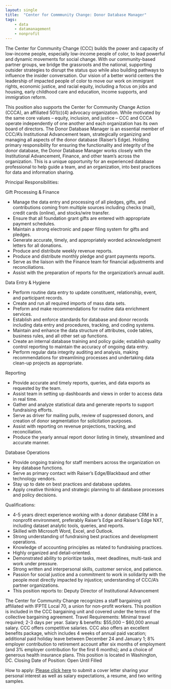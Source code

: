 ```yaml
---
layout: single
title:  "Center for Commmunity Change: Donor Database Manager"
tags: 
    - data
    - datamanagement
    - nonprofit
---
```


The Center for Community Change (CCC) builds the power and capacity of low-income people, especially low-income people of color, to lead powerful and dynamic movements for social change. With our community-based partner groups, we bridge the grassroots and the national, supporting outsider strategies to disrupt the status quo while also building pathways to influence the insider conversation.
Our vision of a better world centers the leadership of impacted people of color to move our work on immigrant rights, economic justice, and racial equity, including a focus on jobs and housing, early childhood care and education, income supports, and immigration reform.

This position also supports the Center for Community Change Action (CCCA), an affiliated 501(c)(4) advocacy organization. While motivated by the same core values – equity, inclusion, and justice – CCC and CCCA operate independently of one another and each organization has its own board of directors.
The Donor Database Manager is an essential member of CCC/A’s Institutional Advancement team, strategically organizing and managing all aspects of the donor database (Raiser’s Edge). Holding primary responsibility for ensuring the functionality and integrity of the donor database, the Donor Database Manager works closely with the Institutional Advancement, Finance, and other team’s across the organization. This is a unique opportunity for an experienced database professional to help guide a team, and an organization, into best practices for data and information sharing.

Principal Responsibilities:

Gift Processing & Finance
* Manage the data entry and processing of all pledges, gifts, and contributions coming from multiple sources including checks (mail), credit cards (online), and stocks/wire transfer.
* Ensure that all foundation grant gifts are entered with appropriate payment schedules.
* Maintain a strong electronic and paper filing system for gifts and pledges.
* Generate accurate, timely, and appropriately worded acknowledgment letters for all donations.
* Produce and distribute weekly revenue reports.
* Produce and distribute monthly pledge and grant payments reports.
* Serve as the liaison with the Finance team for financial adjustments and reconciliations.
* Assist with the preparation of reports for the organization’s annual audit.

Data Entry & Hygiene
* Perform routine data entry to update constituent, relationship, event, and participant records.
* Create and run all required imports of mass data sets.
* Preform and make recommendations for routine data enrichment services.
* Establish and enforce standards for database and donor records including data entry and procedures, tracking, and coding systems.
* Maintain and enhance the data structure of attributes, code tables, business rules, and all other set up functions.
* Create an internal database training and policy guide; establish quality control reporting to maintain the accuracy of ongoing data entry.
* Perform regular data integrity auditing and analysis, making recommendations for streamlining processes and undertaking data clean-up projects as appropriate.

Reporting
* Provide accurate and timely reports, queries, and data exports as requested by the team.
* Assist team in setting up dashboards and views in order to access data in real time.
* Gather and analyze statistical data and generate reports to support fundraising efforts.
* Serve as driver for mailing pulls, review of suppressed donors, and creation of donor segmentation for solicitation purposes.
* Assist with reporting on revenue projections, tracking, and reconciliation.
* Produce the yearly annual report donor listing in timely, streamlined and accurate manner.

Database Operations
* Provide ongoing training for staff members across the organization on key database functions.
* Serve as primary contact with Raiser’s Edge/Blackbaud and other technology vendors.
* Stay up to date on best practices and database updates.
* Apply creative thinking and strategic planning to all database processes and policy decisions.

Qualifications:
* 4-5 years direct experience working with a donor database CRM in a nonprofit environment, preferably Raiser’s Edge and Raiser’s Edge NXT, including dataset analytic tools, queries, and reports.
* Skilled with Microsoft Word, Excel, and Outlook.
* Strong understanding of fundraising best practices and development operations.
* Knowledge of accounting principles as related to fundraising practices.
* Highly organized and detail-oriented.
* Demonstrated ability to prioritize tasks, meet deadlines, multi-task and work under pressure.
* Strong written and interpersonal skills, customer service, and patience.
* Passion for social justice and a commitment to work in solidarity with the people most directly impacted by injustice; understanding of CCC/A’s partner organizations.
* This position reports to: Deputy Director of Institutional Advancement

The Center for Community Change recognizes a staff bargaining unit affiliated with IFPTE Local 70, a union for non-profit workers. This position is included in the CCC bargaining unit and covered under the terms of the collective bargaining agreement.
Travel Requirements: Minimal travel required; 2-3 days per year.
Salary & benefits: $55,000 – $60,000 annual salary. CCC offers competitive salaries. CCC also offers an excellent benefits package, which includes 4 weeks of annual paid vacation; additional paid holiday leave between December 24 and January 1; 8% employer contribution to retirement account after six months of employment (and 3% employer contribution for the first 6 months); and a choice of generous health insurance plans.
This position is located in Washington, DC.
Closing Date of Position: Open Until Filled

How to apply: [Please click here](https://www.paycomonline.net/v4/ats/web.php/jobs/ViewJobDetails?job=11894&clientkey=DF58E8C1C017E6442045EF890382F922) to submit a cover letter sharing your personal interest as well as salary expectations, a resume, and two writing samples.
